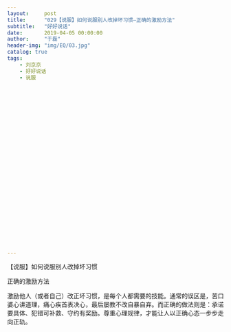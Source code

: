 ```yaml
---
layout:     post
title:      "029【说服】如何说服别人改掉坏习惯—正确的激励方法"
subtitle:   "好好说话"
date:       2019-04-05 00:00:00
author:     "于磊"
header-img: "img/EQ/03.jpg"
catalog: true
tags:
    - 刘京京
    - 好好说话
    - 说服




























---
```


【说服】如何说服别人改掉坏习惯

 正确的激励方法

 

   

​    激励他人（或者自己）改正坏习惯，是每个人都需要的技能。通常的误区是，苦口婆心讲道理，痛心疾首表决心，最后屡教不改自暴自弃。而正确的做法则是：承诺要具体、犯错可补救、守约有奖励。尊重心理规律，才能让人以正确心态一步步走向正轨。 

 